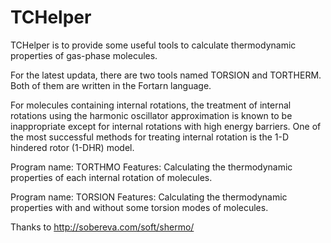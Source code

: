 # TCHelper
TCHelper is to provide some useful tools to calculate thermodynamic properties of gas-phase molecules. 

For the latest updata, there are two tools named TORSION and TORTHERM. Both of them are written in the Fortarn language.

For molecules containing internal rotations, the treatment of internal rotations using the harmonic oscillator approximation is known to be inappropriate except for internal rotations with high energy barriers. One of the most successful methods for treating internal rotation is the 1-D hindered rotor (1-DHR) model. 

Program name: TORTHMO
Features: Calculating the thermodynamic properties of each internal rotation of molecules.

Program name: TORSION
Features: Calculating the thermodynamic properties with and without some torsion modes of molecules.

Thanks to http://sobereva.com/soft/shermo/


